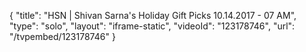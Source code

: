 {
    "title": "HSN | Shivan Sarna's Holiday Gift Picks 10.14.2017 - 07 AM",
    "type": "solo",
    "layout": "iframe-static",
    "videoId": "123178746",
    "url": "\/tvpembed\/123178746"
}